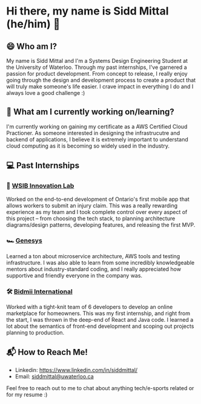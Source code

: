 # Hi there, my name is Sidd Mittal (he/him) 👋

<!--
**sidd-mittal/sidd-mittal** is a ✨ _special_ ✨ repository because its `README.md` (this file) appears on your GitHub profile.

Here are some ideas to get you started:

- 🔭 I’m currently working on ...
- 🌱 I’m currently learning ...
- 👯 I’m looking to collaborate on ...
- 🤔 I’m looking for help with ...
- 💬 Ask me about ...🔭
- 📫 How to reach me: ...
- 😄 Pronouns: ...
- ⚡ Fun fact: ...
-->

## 😄 Who am I? 

My name is Sidd Mittal and I'm a Systems Design Engineering Student at the University of Waterloo. Through my past internships, I've garnered a passion for product development. From concept to release, I really enjoy going through the design and development process to create a product that will truly make someone's life easier. I crave impact in everything I do and I always love a good challenge :) 

## 🔭 What am I currently working on/learning? 

I'm currently working on gaining my certificate as a AWS Certified Cloud Practioner. As someone interested in designing the infrastrucutre and backend of applications, I believe it is extremely important to understand cloud computing as it is becoming so widely used in the industry. 

## 💻 Past Internships

### 🧪 [WSIB Innovation Lab](https://www.wsib-lab.ca)

Worked on the end-to-end development of Ontario's first mobile app that allows workers to submit an injury claim. This was a really rewarding experience as my team and I took complete control over every aspect of this project – from choosing the tech stack, to planning architecture diagrams/design patterns, developing features, and releasing the first MVP.  

### 🏎 [Genesys](https://www.genesys.com/genesys-cloud)

Learned a ton about microservice architecture, AWS tools and testing infrastructure. I was also able to learn from some incredibly knowledgeable mentors about industry-standard coding, and I really appreciated how supportive and friendly everyone in the company was. 

### 🛠 [Bidmii International](https://bidmii.com)

Worked with a tight-knit team of 6 developers to develop an online marketplace for homeowners. This was my first internship, and right from the start, I was thrown in the deep-end of React and Java code. I learned a lot about the semantics of front-end development and scoping out projects planning to production. 

## 📬 How to Reach Me! 

- Linkedin: https://www.linkedin.com/in/siddmittal/
- Email: siddmittal@uwaterloo.ca 

Feel free to reach out to me to chat about anything tech/e-sports related or for my resume :) 



